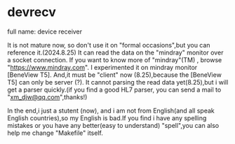# devrecv
full name: device receiver

It is not mature now, so don't use it on "formal occasions",but you can reference it.(2024.8.25)
It can read the data on the "mindray" monitor over a socket connection.
If you want to know more of "mindray"(TM) , browse "https://www.mindray.com".
I experimented it on mindray monitor [BeneView T5].
And,it must be "client" now (8.25),because the [BeneView T5] can only be server (?).
It cannot parsing the read data yet(8.25),but i will get a parser quickly.(if you find a good HL7 parser, you can send a mail to "xm_djw@qq.com",thanks!)

In the end,i just a stutent (now), and i am not from English(and all speak English countries),so my English is bad.If you find i have any spelling mistakes or you have any better(easy to understand) "spell",you can also help me change "Makefile" itself.
